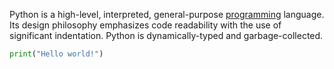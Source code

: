 ---
---

Python is a high-level, interpreted, general-purpose [programming](/tags/programming) language. Its design philosophy emphasizes code readability with the use of significant indentation. Python is dynamically-typed and garbage-collected.

```py
print("Hello world!")
```
